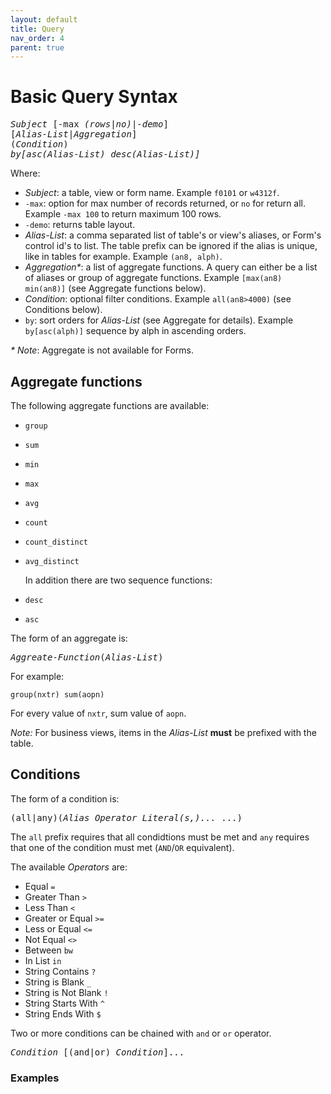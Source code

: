 ```yaml
---
layout: default
title: Query
nav_order: 4
parent: true
---
```


<link href="assets/prism-dark.min.css" rel="stylesheet" />
<link href="assets/style.css" rel="stylesheet">
<script src="assets/prism-core.min.js"></script>
<script src="assets/prism-cql.js"></script>

# Basic Query Syntax

<pre>
<i>Subject</i> [-max <i>(rows|no)|-demo</i>]
[<i>Alias-List</i>|<i>Aggregation</i>]
(<i>Condition</i>)
<i>by[asc(Alias-List) desc(Alias-List)]</i>
</pre>

Where:

- _Subject_: a table, view or form name. Example `f0101` or `w4312f`.
- `-max`: option for max number of records returned, or `no` for return all. Example `-max 100` to return maximum 100 rows.
- `-demo`: returns table layout.
- _Alias-List_: a comma separated list of table's or view's aliases, or Form's control id's to list. The table prefix can be ignored if the alias is unique, like in tables for example. Example `(an8, alph)`.
- _Aggregation*_: a list of aggregate functions. A query can either be a list of aliases or group of aggregate functions. Example `[max(an8) min(an8)]` (see Aggregate functions below).
- _Condition_: optional filter conditions. Example `all(an8>4000)` (see Conditions below).
- `by`: sort orders for _Alias-List_ (see Aggregate for details). Example `by[asc(alph)]` sequence by alph in ascending orders.

_* Note_: Aggregate is not available for Forms.

## Aggregate functions

The following aggregate functions are available:

- `group`
- `sum`
- `min`
- `max`
- `avg`
- `count`
- `count_distinct`
- `avg_distinct`

  In addition there are two sequence functions:

- `desc`
- `asc`

The form of an aggregate is:

<pre>
<i>Aggreate-Function</i>(<i>Alias-List</i>)
</pre>

For example:

<div class="codeblock">
<pre><code class="language-cql">group(nxtr) sum(aopn)</code></pre>
</div>

For every value of `nxtr`, sum value of `aopn`.

_Note:_ For business views, items in the _Alias-List_ **must** be prefixed with the table.

## Conditions

The form of a condition is:

<pre>
(all|any)(<i>Alias</i> <i>Operator</i> <i>Literal(s,)...</i> ...)
</pre>

The `all` prefix requires that all condidtions must be met and `any` requires that one of the condition must met (`AND`/`OR` equivalent).

The available _Operators_ are:

- Equal `=`
- Greater Than `>`
- Less Than `<`
- Greater or Equal `>=`
- Less or Equal `<=`
- Not Equal `<>`
- Between `bw`
- In List `in`
- String Contains `?`
- String is Blank `_`
- String is Not Blank `!`
- String Starts With `^`
- String Ends With `$`

Two or more conditions can be chained with `and` or `or` operator.
<pre>
<i>Condition</i> [(and|or) <i>Condition</i>]...
</pre>

### Examples
